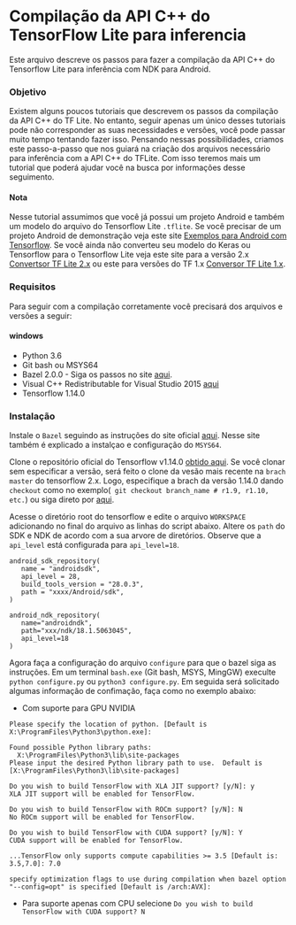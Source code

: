 # Compilação da API C++ do TensorFlow Lite para inferencia
Este arquivo descreve os passos para fazer a compilação da API C++ do Tensorflow Lite para  inferência com NDK para Android.

### Objetivo
Existem alguns poucos tutoriais que descrevem os passos da compilação da API C++ do TF Lite. No entanto, seguir apenas um único desses tutoriais pode não corresponder as suas necessidades e versões, você pode passar muito tempo tentando fazer isso. Pensando nessas possibilidades, criamos este passo-a-passo que nos guiará na criação dos arquivos necessário para inferência com a API C++ do TFLite. Com isso teremos mais um tutorial que poderá ajudar você na busca por informações desse seguimento.

#### Nota
Nesse tutorial assumimos que você já possui um projeto Android e também um modelo do arquivo do Tensorflow Lite ```.tflite```.
Se você precisar de um projeto Android de demonstração veja este site [Exemplos para Android com Tensorflow](https://github.com/tensorflow/examples/blob/master/lite/examples/image_classification/android/README.md). Se você ainda não converteu seu modelo do Keras ou Tensorflow para o Tensorflow Lite veja este site para a versão 2.x [Convertsor TF Lite 2.x](https://www.tensorflow.org/lite/convert) ou este para versões do TF 1.x [Conversor TF Lite 1.x](https://github.com/tensorflow/tensorflow/blob/master/tensorflow/lite/g3doc/r1/convert/python_api.md).

### Requisitos
Para seguir com a compilação corretamente você precisará dos arquivos e versões a seguir:
#### windows
* Python 3.6
* Git bash ou MSYS64
* Bazel 2.0.0 - Siga os passos no site [aqui](https://docs.bazel.build/versions/master/install-windows.html).
* Visual C++ Redistributable for Visual Studio 2015 [aqui](https://www.microsoft.com/en-us/download/details.aspx?id=48145)
* Tensorflow 1.14.0

### Instalação
Instale o ```Bazel``` seguindo as instruções do site oficial [aqui](https://docs.bazel.build/versions/master/install-windows.html). Nesse site também é explicado a instalçao e configuração do ```MSYS64```.

Clone o repositório oficial do Tensorflow v1.14.0 [obtido aqui](https://github.com/tensorflow/tensorflow/releases/tag/v1.14.0). Se você clonar sem especificar a versão, será feito o clone da vesão mais recente na ```brach master``` do tensorflow 2.x. Logo, especifique a brach da versão 1.14.0 dando ```checkout``` como no exemplo(``` git checkout branch_name # r1.9, r1.10, etc.```) ou siga direto por [aqui](https://github.com/tensorflow/tensorflow/releases/tag/v1.14.0).

Acesse o diretório root do tensorflow e edite o arquivo ```WORKSPACE``` adicionando no final do arquivo as linhas do script abaixo. Altere os ```path``` do SDK e NDK de acordo com a sua arvore de diretórios. Observe que a ```api_level``` está configurada para ```api_level=18```. 
```
android_sdk_repository(
   name = "androidsdk",
   api_level = 28,
   build_tools_version = "28.0.3",
   path = "xxxx/Android/sdk",
)

android_ndk_repository(
   name="androidndk",
   path="xxx/ndk/18.1.5063045",
   api_level=18
)
```
Agora faça a configuração do arquivo ```configure``` para que o bazel siga as instruções. Em um terminal ```bash.exe``` (Git bash, MSYS, MingGW) execulte ```python configure.py``` ou ```python3 configure.py```. Em seguida será solicitado algumas informação de confimação, faça como no exemplo abaixo:

* Com suporte para GPU NVIDIA
```
Please specify the location of python. [Default is X:\ProgramFiles\Python3\python.exe]:

Found possible Python library paths:
  X:\ProgramFiles\Python3\lib\site-packages
Please input the desired Python library path to use.  Default is [X:\ProgramFiles\Python3\lib\site-packages]

Do you wish to build TensorFlow with XLA JIT support? [y/N]: y
XLA JIT support will be enabled for TensorFlow.

Do you wish to build TensorFlow with ROCm support? [y/N]: N
No ROCm support will be enabled for TensorFlow.

Do you wish to build TensorFlow with CUDA support? [y/N]: Y
CUDA support will be enabled for TensorFlow.

...TensorFlow only supports compute capabilities >= 3.5 [Default is: 3.5,7.0]: 7.0

specify optimization flags to use during compilation when bazel option "--config=opt" is specified [Default is /arch:AVX]:
```
* Para suporte apenas com CPU selecione 
```Do you wish to build TensorFlow with CUDA support? N```
